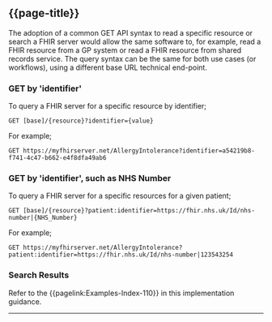 ## {{page-title}}

The adoption of a common GET API syntax to read a specific resource or search a FHIR server would allow the same software to, for example, read a FHIR resource from a GP system or read a FHIR resource from shared records service. The query syntax can be the same for both use cases (or workflows), using a different base URL technical end-point.

### GET by 'identifier'

To query a FHIR server for a specific resource by identifier;

```
GET [base]/{resource}?identifier={value}
```

For example;

```
GET https://myfhirserver.net/AllergyIntolerance?identifier=a54219b8-f741-4c47-b662-e4f8dfa49ab6
```

### GET by 'identifier', such as NHS Number

To query a FHIR server for a specific resources for a given patient;

```
GET [base]/{resource}?patient:identifier=https://fhir.nhs.uk/Id/nhs-number|{NHS_Number}
```

For example;

```
GET https://myfhirserver.net/AllergyIntolerance?patient:identifier=https://fhir.nhs.uk/Id/nhs-number|123543254
```

### Search Results

Refer to the {{pagelink:Examples-Index-110}} in this implementation guidance.

---
